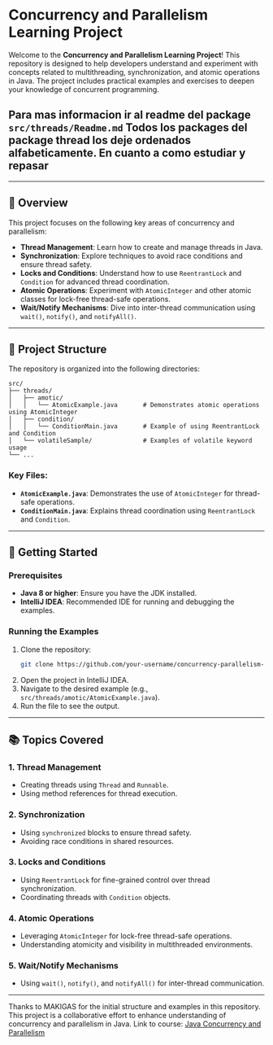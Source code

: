 # Concurrency and Parallelism Learning Project

Welcome to the **Concurrency and Parallelism Learning Project**! This repository is designed to help developers understand and experiment with concepts related to multithreading, synchronization, and atomic operations in Java. The project includes practical examples and exercises to deepen your knowledge of concurrent programming.

## Para mas informacion ir al readme del package `src/threads/Readme.md` Todos los packages del package thread los deje ordenados alfabeticamente. En cuanto a como estudiar y repasar

---

## 📖 **Overview**

This project focuses on the following key areas of concurrency and parallelism:

- **Thread Management**: Learn how to create and manage threads in Java.
- **Synchronization**: Explore techniques to avoid race conditions and ensure thread safety.
- **Locks and Conditions**: Understand how to use `ReentrantLock` and `Condition` for advanced thread coordination.
- **Atomic Operations**: Experiment with `AtomicInteger` and other atomic classes for lock-free thread-safe operations.
- **Wait/Notify Mechanisms**: Dive into inter-thread communication using `wait()`, `notify()`, and `notifyAll()`.

---

## 📂 **Project Structure**

The repository is organized into the following directories:

```
src/
├── threads/
│   ├── amotic/
│   │   └── AtomicExample.java       # Demonstrates atomic operations using AtomicInteger
│   ├── condition/
│   │   └── ConditionMain.java       # Example of using ReentrantLock and Condition
│   └── volatileSample/              # Examples of volatile keyword usage
└── ...
```

### Key Files:
- **`AtomicExample.java`**: Demonstrates the use of `AtomicInteger` for thread-safe operations.
- **`ConditionMain.java`**: Explains thread coordination using `ReentrantLock` and `Condition`.

---

## 🚀 **Getting Started**

### Prerequisites
- **Java 8 or higher**: Ensure you have the JDK installed.
- **IntelliJ IDEA**: Recommended IDE for running and debugging the examples.

### Running the Examples
1. Clone the repository:
   ```bash
   git clone https://github.com/your-username/concurrency-parallelism-learning.git
   ```
2. Open the project in IntelliJ IDEA.
3. Navigate to the desired example (e.g., `src/threads/amotic/AtomicExample.java`).
4. Run the file to see the output.

---

## 📚 **Topics Covered**

### 1. **Thread Management**
- Creating threads using `Thread` and `Runnable`.
- Using method references for thread execution.

### 2. **Synchronization**
- Using `synchronized` blocks to ensure thread safety.
- Avoiding race conditions in shared resources.

### 3. **Locks and Conditions**
- Using `ReentrantLock` for fine-grained control over thread synchronization.
- Coordinating threads with `Condition` objects.

### 4. **Atomic Operations**
- Leveraging `AtomicInteger` for lock-free thread-safe operations.
- Understanding atomicity and visibility in multithreaded environments.

### 5. **Wait/Notify Mechanisms**
- Using `wait()`, `notify()`, and `notifyAll()` for inter-thread communication.


---

Thanks to MAKIGAS for the initial structure and examples in this repository. This project is a collaborative effort to enhance understanding of concurrency and parallelism in Java.
Link to course: [Java Concurrency and Parallelism](https://www.youtube.com/watch?v=9ATZc9h4fHM&list=PLTd5ehIj0goMJFNUHaeHNAJEnmX8lZsjo&ab_channel=makigas)
